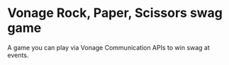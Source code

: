 # Vonage Rock, Paper, Scissors swag game

A game you can play via Vonage Communication APIs to win swag at events.